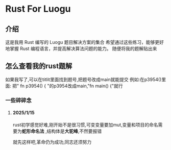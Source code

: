 # Rust For Luogu
## 介绍
这是我用 Rust 编写的 Luogu 题目解决方案的集合
希望通过这些练习，能够更好地掌握 Rust 编程语言，并提高解决算法问题的能力。
随便将我的题解贴出来

## 怎么查看我的rust题解
如果我写了,可以在titlit里面找到题号,把题号改成main就能提交
例如:在p3954()里面:
把" fn p3954() {  "的p3954改成main,"fn main() {"就行

### 一些碎碎念
1. #### 2025/1/15
    
    rust初学感觉好难,刚开始不是很习惯,可变变量要加mut,变量和项目的命名需要为**蛇形命名法** ,结构体是**大驼峰**,不然要报错


    就先这样吧,革命仍为成功,同志还须努力